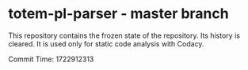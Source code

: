 # totem-pl-parser - master branch

This repository contains the frozen state of the repository.
Its history is cleared. It is used only for static code
analysis with Codacy.

Commit Time: 1722912313
